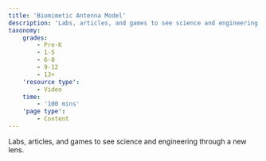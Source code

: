 ```yaml
---
title: 'Biomimetic Antenna Model'
description: 'Labs, articles, and games to see science and engineering through a new lens.'
taxonomy:
    grades:
        - Pre-K
        - 1-5
        - 6-8
        - 9-12
        - 13+
    'resource type':
        - Video
    time:
        - '100 mins'
    'page type':
        - Content
---
```


Labs, articles, and games to see science and engineering through a new lens.
